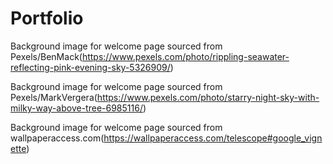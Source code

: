 # Portfolio

Background image for welcome page sourced from Pexels/BenMack(https://www.pexels.com/photo/rippling-seawater-reflecting-pink-evening-sky-5326909/)

Background image for welcome page sourced from Pexels/MarkVergera(https://www.pexels.com/photo/starry-night-sky-with-milky-way-above-tree-6985116/)

Background image for welcome page sourced from wallpaperaccess.com(https://wallpaperaccess.com/telescope#google_vignette)

